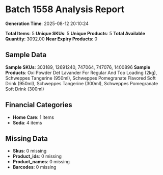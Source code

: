 # Batch 1558 Analysis Report

**Generation Time**: 2025-08-12 20:10:24

**Total Items**: 5
**Unique SKUs**: 5
**Unique Products**: 5
**Total Available Quantity**: 3092.00
**Near Expiry Products**: 0

## Sample Data
**Sample SKUs**: 303189, 12691240, 747064, 747076, 1400896
**Sample Products**: Oxi Powder Det Lavander For Regular And Top Loading (2kg), Schweppes Tangerine (950ml), Schweppes Pomegranate Flavored Soft Drink (950ml), Schweppes Tangerine (300ml), Schweppes Pomegranate Soft Drink (300ml)

## Financial Categories
- **Home Care**: 1 items
- **Soda**: 4 items

## Missing Data
- **Skus**: 0 missing
- **Product_ids**: 0 missing
- **Product_names**: 0 missing
- **Barcodes**: 0 missing
